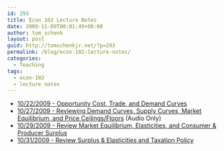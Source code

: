 ```yaml
---
id: 293
title: Econ 102 Lecture Notes
date: 2009-11-09T00:01:49+00:00
author: tom_schenk
layout: post
guid: http://tomschenkjr.net/?p=293
permalink: /blog/econ-102-lecture-notes/
categories:
  - Teaching
tags:
  - econ-102
  - lecture notes
---
```

<ul>
	<li><a href="http://www.livescribe.com/cgi-bin/WebObjects/LDApp.woa/wa/MLSOverviewPage?sid=rJmcsgSwWjvp">10/22/2009 - Opportunity Cost, Trade, and Demand Curves</a></li>
	<li><a href="http://www.livescribe.com/cgi-bin/WebObjects/LDApp.woa/wa/MLSOverviewPage?sid=ppZh5jHvVwwC">10/27/2009 - Reviewing Demand Curves, Supply Curves, Market Equilibrium, and Price Ceilings/Floors</a> (Audio Only)</li>
	<li><a href="http://www.livescribe.com/cgi-bin/WebObjects/LDApp.woa/wa/MLSOverviewPage?sid=q8STFsZMND88">10/29/2009 - Review Market Equilibrium, Elasticities, and Consumer &amp; Producer Surplus</a></li>
	<li><a href="http://www.livescribe.com/cgi-bin/WebObjects/LDApp.woa/wa/MLSOverviewPage?sid=QmwCCkQ0T5dq">10/31/2009 - Review Surplus &amp; Elasticities and Taxation Policy</a></li>
</ul>